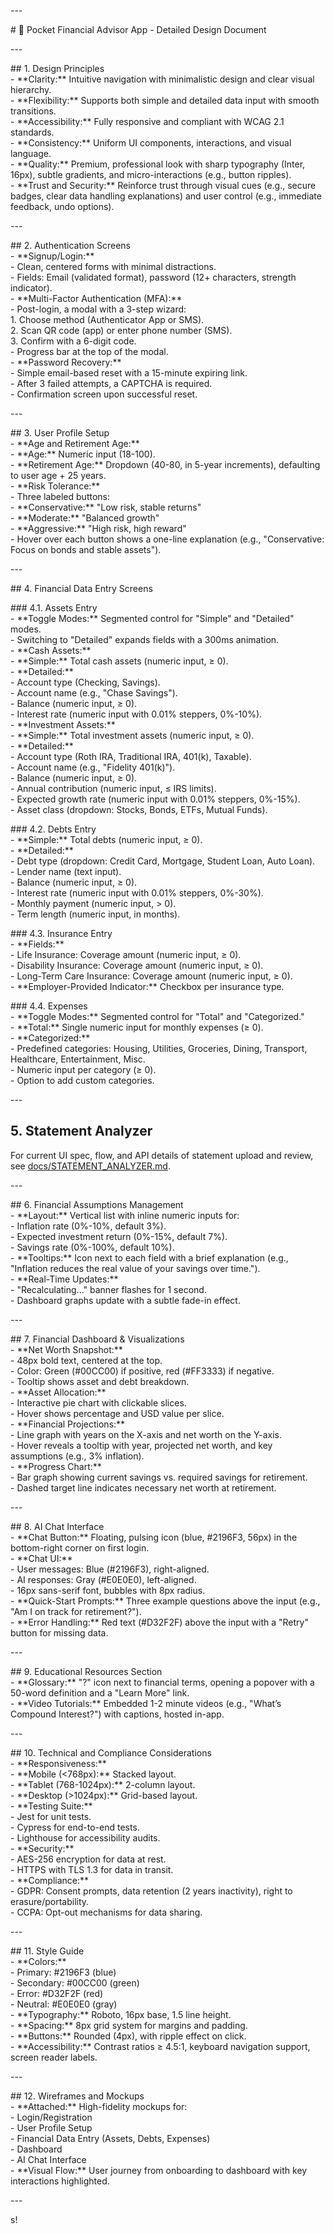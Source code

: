 

\---

\# 🎨 Pocket Financial Advisor App \- Detailed Design Document

\---

\#\# 1\. Design Principles  
\- \*\*Clarity:\*\* Intuitive navigation with minimalistic design and clear visual hierarchy.  
\- \*\*Flexibility:\*\* Supports both simple and detailed data input with smooth transitions.  
\- \*\*Accessibility:\*\* Fully responsive and compliant with WCAG 2.1 standards.  
\- \*\*Consistency:\*\* Uniform UI components, interactions, and visual language.  
\- \*\*Quality:\*\* Premium, professional look with sharp typography (Inter, 16px), subtle gradients, and micro-interactions (e.g., button ripples).  
\- \*\*Trust and Security:\*\* Reinforce trust through visual cues (e.g., secure badges, clear data handling explanations) and user control (e.g., immediate feedback, undo options).

\---

\#\# 2\. Authentication Screens  
\- \*\*Signup/Login:\*\*  
  \- Clean, centered forms with minimal distractions.  
  \- Fields: Email (validated format), password (12+ characters, strength indicator).  
  \- \*\*Multi-Factor Authentication (MFA):\*\*   
    \- Post-login, a modal with a 3-step wizard:  
      1\. Choose method (Authenticator App or SMS).  
      2\. Scan QR code (app) or enter phone number (SMS).  
      3\. Confirm with a 6-digit code.  
    \- Progress bar at the top of the modal.  
\- \*\*Password Recovery:\*\*  
  \- Simple email-based reset with a 15-minute expiring link.  
  \- After 3 failed attempts, a CAPTCHA is required.  
  \- Confirmation screen upon successful reset.

\---

\#\# 3\. User Profile Setup  
\- \*\*Age and Retirement Age:\*\*  
  \- \*\*Age:\*\* Numeric input (18-100).  
  \- \*\*Retirement Age:\*\* Dropdown (40-80, in 5-year increments), defaulting to user age \+ 25 years.  
\- \*\*Risk Tolerance:\*\*  
  \- Three labeled buttons:  
    \- \*\*Conservative:\*\* "Low risk, stable returns"  
    \- \*\*Moderate:\*\* "Balanced growth"  
    \- \*\*Aggressive:\*\* "High risk, high reward"  
  \- Hover over each button shows a one-line explanation (e.g., "Conservative: Focus on bonds and stable assets").

\---

\#\# 4\. Financial Data Entry Screens

\#\#\# 4.1. Assets Entry  
\- \*\*Toggle Modes:\*\* Segmented control for "Simple" and "Detailed" modes.  
  \- Switching to "Detailed" expands fields with a 300ms animation.  
\- \*\*Cash Assets:\*\*  
  \- \*\*Simple:\*\* Total cash assets (numeric input, ≥ 0).  
  \- \*\*Detailed:\*\*   
    \- Account type (Checking, Savings).  
    \- Account name (e.g., "Chase Savings").  
    \- Balance (numeric input, ≥ 0).  
    \- Interest rate (numeric input with 0.01% steppers, 0%-10%).  
\- \*\*Investment Assets:\*\*  
  \- \*\*Simple:\*\* Total investment assets (numeric input, ≥ 0).  
  \- \*\*Detailed:\*\*  
    \- Account type (Roth IRA, Traditional IRA, 401(k), Taxable).  
    \- Account name (e.g., "Fidelity 401(k)").  
    \- Balance (numeric input, ≥ 0).  
    \- Annual contribution (numeric input, ≤ IRS limits).  
    \- Expected growth rate (numeric input with 0.01% steppers, 0%-15%).  
    \- Asset class (dropdown: Stocks, Bonds, ETFs, Mutual Funds).

\#\#\# 4.2. Debts Entry  
\- \*\*Simple:\*\* Total debts (numeric input, ≥ 0).  
\- \*\*Detailed:\*\*  
  \- Debt type (dropdown: Credit Card, Mortgage, Student Loan, Auto Loan).  
  \- Lender name (text input).  
  \- Balance (numeric input, ≥ 0).  
  \- Interest rate (numeric input with 0.01% steppers, 0%-30%).  
  \- Monthly payment (numeric input, \> 0).  
  \- Term length (numeric input, in months).

\#\#\# 4.3. Insurance Entry  
\- \*\*Fields:\*\*  
  \- Life Insurance: Coverage amount (numeric input, ≥ 0).  
  \- Disability Insurance: Coverage amount (numeric input, ≥ 0).  
  \- Long-Term Care Insurance: Coverage amount (numeric input, ≥ 0).  
\- \*\*Employer-Provided Indicator:\*\* Checkbox per insurance type.

\#\#\# 4.4. Expenses  
\- \*\*Toggle Modes:\*\* Segmented control for "Total" and "Categorized."  
\- \*\*Total:\*\* Single numeric input for monthly expenses (≥ 0).  
\- \*\*Categorized:\*\*  
  \- Predefined categories: Housing, Utilities, Groceries, Dining, Transport, Healthcare, Entertainment, Misc.  
  \- Numeric input per category (≥ 0).  
  \- Option to add custom categories.

\---

## 5. Statement Analyzer
For current UI spec, flow, and API details of statement upload and review, see [docs/STATEMENT_ANALYZER.md](docs/STATEMENT_ANALYZER.md).

\---

\#\# 6\. Financial Assumptions Management  
\- \*\*Layout:\*\* Vertical list with inline numeric inputs for:  
  \- Inflation rate (0%-10%, default 3%).  
  \- Expected investment return (0%-15%, default 7%).  
  \- Savings rate (0%-100%, default 10%).  
\- \*\*Tooltips:\*\* Icon next to each field with a brief explanation (e.g., "Inflation reduces the real value of your savings over time.").  
\- \*\*Real-Time Updates:\*\*   
  \- "Recalculating..." banner flashes for 1 second.  
  \- Dashboard graphs update with a subtle fade-in effect.

\---

\#\# 7\. Financial Dashboard & Visualizations  
\- \*\*Net Worth Snapshot:\*\*  
  \- 48px bold text, centered at the top.  
  \- Color: Green (\#00CC00) if positive, red (\#FF3333) if negative.  
  \- Tooltip shows asset and debt breakdown.  
\- \*\*Asset Allocation:\*\*  
  \- Interactive pie chart with clickable slices.  
  \- Hover shows percentage and USD value per slice.  
\- \*\*Financial Projections:\*\*  
  \- Line graph with years on the X-axis and net worth on the Y-axis.  
  \- Hover reveals a tooltip with year, projected net worth, and key assumptions (e.g., 3% inflation).  
\- \*\*Progress Chart:\*\*  
  \- Bar graph showing current savings vs. required savings for retirement.  
  \- Dashed target line indicates necessary net worth at retirement.

\---

\#\# 8\. AI Chat Interface  
\- \*\*Chat Button:\*\* Floating, pulsing icon (blue, \#2196F3, 56px) in the bottom-right corner on first login.  
\- \*\*Chat UI:\*\*  
  \- User messages: Blue (\#2196F3), right-aligned.  
  \- AI responses: Gray (\#E0E0E0), left-aligned.  
  \- 16px sans-serif font, bubbles with 8px radius.  
\- \*\*Quick-Start Prompts:\*\* Three example questions above the input (e.g., "Am I on track for retirement?").  
\- \*\*Error Handling:\*\* Red text (\#D32F2F) above the input with a "Retry" button for missing data.

\---

\#\# 9\. Educational Resources Section  
\- \*\*Glossary:\*\* "?" icon next to financial terms, opening a popover with a 50-word definition and a "Learn More" link.  
\- \*\*Video Tutorials:\*\* Embedded 1-2 minute videos (e.g., "What’s Compound Interest?") with captions, hosted in-app.

\---

\#\# 10\. Technical and Compliance Considerations  
\- \*\*Responsiveness:\*\*  
  \- \*\*Mobile (\<768px):\*\* Stacked layout.  
  \- \*\*Tablet (768-1024px):\*\* 2-column layout.  
  \- \*\*Desktop (\>1024px):\*\* Grid-based layout.  
\- \*\*Testing Suite:\*\*  
  \- Jest for unit tests.  
  \- Cypress for end-to-end tests.  
  \- Lighthouse for accessibility audits.  
\- \*\*Security:\*\*  
  \- AES-256 encryption for data at rest.  
  \- HTTPS with TLS 1.3 for data in transit.  
\- \*\*Compliance:\*\*  
  \- GDPR: Consent prompts, data retention (2 years inactivity), right to erasure/portability.  
  \- CCPA: Opt-out mechanisms for data sharing.

\---

\#\# 11\. Style Guide  
\- \*\*Colors:\*\*  
  \- Primary: \#2196F3 (blue)  
  \- Secondary: \#00CC00 (green)  
  \- Error: \#D32F2F (red)  
  \- Neutral: \#E0E0E0 (gray)  
\- \*\*Typography:\*\* Roboto, 16px base, 1.5 line height.  
\- \*\*Spacing:\*\* 8px grid system for margins and padding.  
\- \*\*Buttons:\*\* Rounded (4px), with ripple effect on click.  
\- \*\*Accessibility:\*\* Contrast ratios ≥ 4.5:1, keyboard navigation support, screen reader labels.

\---

\#\# 12\. Wireframes and Mockups  
\- \*\*Attached:\*\* High-fidelity mockups for:  
  \- Login/Registration  
  \- User Profile Setup  
  \- Financial Data Entry (Assets, Debts, Expenses)  
  \- Dashboard  
  \- AI Chat Interface  
\- \*\*Visual Flow:\*\* User journey from onboarding to dashboard with key interactions highlighted.

\---

s\!  

